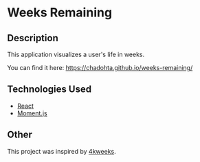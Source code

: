 # Weeks Remaining

## Description

This application visualizes a user's life in weeks.  

You can find it here: <https://chadohta.github.io/weeks-remaining/>

## Technologies Used

* [React](https://github.com/facebook/create-react-app)
* [Moment.js](https://momentjs.com/)

## Other

This project was inspired by [4kweeks](https://4kweeks.com/).
